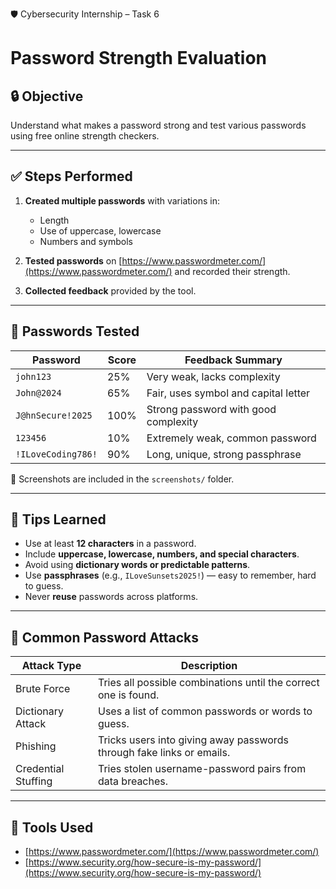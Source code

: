 🛡️ Cybersecurity Internship – Task 6

# Password Strength Evaluation

## 🔒 Objective
Understand what makes a password strong and test various passwords using free online strength checkers.

---

## ✅ Steps Performed

1. **Created multiple passwords** with variations in:
   - Length
   - Use of uppercase, lowercase
   - Numbers and symbols

2. **Tested passwords** on [https://www.passwordmeter.com/](https://www.passwordmeter.com/) and recorded their strength.

3. **Collected feedback** provided by the tool.

---

## 🔢 Passwords Tested

| Password            | Score | Feedback Summary                     |
|---------------------|-------|--------------------------------------|
| `john123`           | 25%   | Very weak, lacks complexity          |
| `John@2024`         | 65%   | Fair, uses symbol and capital letter |
| `J@hnSecure!2025`   | 100%  | Strong password with good complexity |
| `123456`            | 10%   | Extremely weak, common password      |
| `!ILoveCoding786!`  | 90%   | Long, unique, strong passphrase      |

📸 Screenshots are included in the `screenshots/` folder.

---

## 🧠 Tips Learned

- Use at least **12 characters** in a password.
- Include **uppercase, lowercase, numbers, and special characters**.
- Avoid using **dictionary words or predictable patterns**.
- Use **passphrases** (e.g., `ILoveSunsets2025!`) — easy to remember, hard to guess.
- Never **reuse** passwords across platforms.

---

## 🔐 Common Password Attacks

| Attack Type         | Description |
|---------------------|-------------|
| Brute Force         | Tries all possible combinations until the correct one is found. |
| Dictionary Attack   | Uses a list of common passwords or words to guess. |
| Phishing            | Tricks users into giving away passwords through fake links or emails. |
| Credential Stuffing | Tries stolen username-password pairs from data breaches. |

---

## 🔗 Tools Used

- [https://www.passwordmeter.com/](https://www.passwordmeter.com/)
- [https://www.security.org/how-secure-is-my-password/](https://www.security.org/how-secure-is-my-password/)
